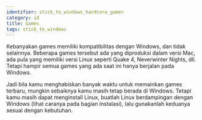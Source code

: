 ```yaml
---
identifier: stick_to_windows_hardcore_gamer
category: id
title: Games
tags: stick_to_windows
---
```


Kebanyakan games memiliki kompatibilitas dengan Windows, dan tidak selainnya. Beberapa games tersebut ada yang diproduksi dalam versi Mac, ada pula yang memiliki versi Linux seperti Quake 4, Neverwinter Nights, dll. Tetapi hampir semua games yang ada saat ini hanya berjalan pada Windows. 

Jadi bila kamu menghabiskan banyak waktu untuk memainkan games terbaru, mungkin sebaiknya kamu masih tetap berada di Windows. Tetapi kamu masih dapat menginstall Linux,
buatlah Linux berdampingan dengan Windows (lihat caranya pada bagian instalasi), lalu gunakanlah keduanya sesuai dengan kebutuhan.


